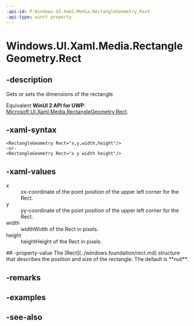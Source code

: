 ```yaml
---
-api-id: P:Windows.UI.Xaml.Media.RectangleGeometry.Rect
-api-type: winrt property
---
```


<!-- Property syntax
public Windows.Foundation.Rect Rect { get;  set; }
-->

# Windows.UI.Xaml.Media.RectangleGeometry.Rect

## -description
Gets or sets the dimensions of the rectangle.

Equivalent **WinUI 2 API for UWP**: [Microsoft.UI.Xaml.Media.RectangleGeometry.Rect](/windows/winui/api/microsoft.ui.xaml.media.rectanglegeometry.rect).

## -xaml-syntax
```xaml
<RectangleGeometry Rect="x,y,width,height"/>
-or-
<RectangleGeometry Rect="x y width height"/>
```


## -xaml-values
<dl><dt>x</dt><dd>xx-coordinate of the point position of the upper left corner for the Rect.</dd>
<dt>y</dt><dd>yy-coordinate of the point position of the upper left corner for the Rect.</dd>
<dt>width</dt><dd>widthWidth of the Rect in pixels.</dd>
<dt>height</dt><dd>heightHeight of the Rect in pixels.</dd>
</dl>
## -property-value
The [Rect](../windows.foundation/rect.md) structure that describes the position and size of the rectangle. The default is **null**.

## -remarks

## -examples

## -see-also
